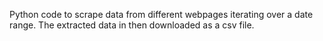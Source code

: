 Python code to scrape data from different webpages iterating over a date range. The extracted data in then downloaded as a csv file.
